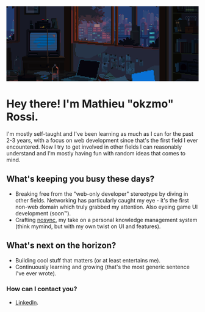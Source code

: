 <img src="./assets/banner.gif" alt="" style="width: 100vw; height: auto;" />

# Hey there! I'm Mathieu "okzmo" Rossi. 

I'm mostly self-taught and I've been learning as much as I can for the past 2-3 years, with a focus on web development since that's the first field I ever encountered. Now I try to get involved in other fields I can reasonably understand and I'm mostly having fun with random ideas that comes to mind.

## What's keeping you busy these days?

- Breaking free from the "web-only developer" stereotype by diving in other fields. Networking has particularly caught my eye - it's the first non-web domain which truly grabbed my attention. Also eyeing game UI development (soon™).
- Crafting [nosync](https://nosync.app), my take on a personal knowledge management system (think mymind, but with my own twist on UI and features).

## What's next on the horizon?

- Building cool stuff that matters (or at least entertains me).
- Continuously learning and growing (that's the most generic sentence I've ever wrote).

### How can I contact you?

- [LinkedIn](https://www.linkedin.com/in/mathieu-rossi-dev).
